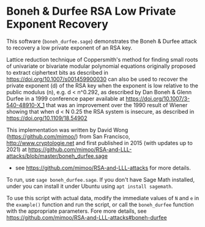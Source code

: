 # Boneh & Durfee RSA Low Private Exponent Recovery

This software (`boneh_durfee.sage`) demonstrates the Boneh & Durfee attack to recovery a low private exponent of an RSA key.

Lattice reduction technique of Coppersmith's method for finding small roots of
univariate or bivariate modular polynomial equations originally proposed to
extract ciphertext bits as described in https://doi.org/10.1007/s001459900030
can also be used to recover the private exponent (d)
of the RSA key when the exponent is low relative to the public modulus (n), 
e.g. d < n^0.292, as described by Dan Boneh & Glenn Durfee in a 1999
conference paper available at https://doi.org/10.1007/3-540-48910-X_1
that was an improvement over the 1990 result of Wiener showing that when 
d < N 0.25 the RSA system is insecure, as described in https://doi.org/10.1109/18.54902

This implementation was written by David Wong (https://github.com/mimoo/) from San Francisco, http://www.cryptologie.net
and first published in 2015 (with updates up to 2021) at https://github.com/mimoo/RSA-and-LLL-attacks/blob/master/boneh_durfee.sage
- see https://github.com/mimoo/RSA-and-LLL-attacks for more details.

To run, use `sage boneh_durfee.sage`. If you don't have Sage Math installed, under you can install it under Ubuntu using `apt install sagemath`.

To use this script with actual data, modify the immediate values of `N` and `e` in the `example()` function and run the script, 
or call the `boneh_durfee` function with the appropriate parameters. 
Fore more details, see https://github.com/mimoo/RSA-and-LLL-attacks#boneh-durfee